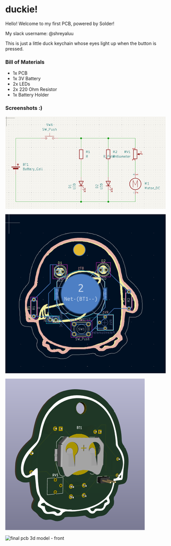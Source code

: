 # duckie!

Hello! Welcome to my first PCB, powered by Solder!

My slack username: @shreyaluu

This is just a little duck keychain whose eyes light up when the button is pressed.

### Bill of Materials
- 1x PCB
- 1x 3V Battery
- 2x LEDs
- 2x 220 Ohm Resistor
- 1x Battery Holder

### Screenshots :)

![final schematic](<images/final_schem.png>)

![pcb preview](<images/pcb_preview.png>)

![final pcb 3d model - back](<images/final_3d_back.png>)

![final pcb 3d model - front](<images/final_3d_front.png>)

